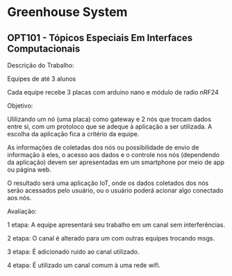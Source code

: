 # Greenhouse System

## OPT101 - Tópicos Especiais Em Interfaces Computacionais

Descrição do Trabalho:

Equipes de até 3 alunos

Cada equipe recebe 3 placas com arduino nano e módulo de radio nRF24

Objetivo:

Ulilizando um nó (uma placa) como gateway e 2 nós que trocam dados entre si, com um protoloco que se adeque à aplicação a ser utilizada. A escolha da aplicação fica a critério da equipe.

As informações de coletadas dos nós ou possibilidade de envio de informação à eles, o acesso aos dados e o controle nos nós (dependendo da aplicação) devem ser apresentadas em um smartphone por meio de app ou página web.

O resultado será uma aplicação IoT, onde os dados coletados dos nós serão acessados pelo usuário, ou o usuário poderá acionar algo conectado aos nós.

Avaliação:

1 etapa: A equipe apresentará seu trabalho em um canal sem interferências.

2 etapa: O canal é alterado para um com outras equipes trocando msgs.

3 etapa: É adicionado ruido ao canal utilizado.

4 etapa: É utilizado um canal comum à uma rede wifi.